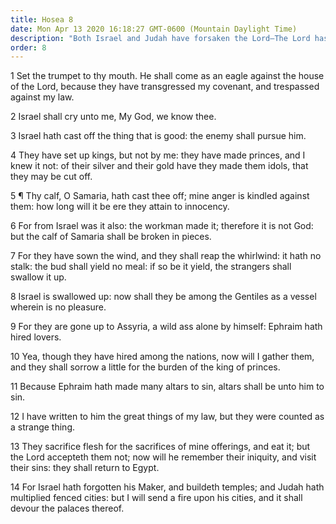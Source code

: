 ```yaml
---
title: Hosea 8
date: Mon Apr 13 2020 16:18:27 GMT-0600 (Mountain Daylight Time)
description: "Both Israel and Judah have forsaken the Lord—The Lord has written the great things of His law to Ephraim."
order: 8
---
```


1 Set the trumpet to thy mouth. He shall come as an eagle against the house of the Lord, because they have transgressed my covenant, and trespassed against my law.

2 Israel shall cry unto me, My God, we know thee.

3 Israel hath cast off the thing that is good: the enemy shall pursue him.

4 They have set up kings, but not by me: they have made princes, and I knew it not: of their silver and their gold have they made them idols, that they may be cut off.

5 ¶ Thy calf, O Samaria, hath cast thee off; mine anger is kindled against them: how long will it be ere they attain to innocency.

6 For from Israel was it also: the workman made it; therefore it is not God: but the calf of Samaria shall be broken in pieces.

7 For they have sown the wind, and they shall reap the whirlwind: it hath no stalk: the bud shall yield no meal: if so be it yield, the strangers shall swallow it up.

8 Israel is swallowed up: now shall they be among the Gentiles as a vessel wherein is no pleasure.

9 For they are gone up to Assyria, a wild ass alone by himself: Ephraim hath hired lovers.

10 Yea, though they have hired among the nations, now will I gather them, and they shall sorrow a little for the burden of the king of princes.

11 Because Ephraim hath made many altars to sin, altars shall be unto him to sin.

12 I have written to him the great things of my law, but they were counted as a strange thing.

13 They sacrifice flesh for the sacrifices of mine offerings, and eat it; but the Lord accepteth them not; now will he remember their iniquity, and visit their sins: they shall return to Egypt.

14 For Israel hath forgotten his Maker, and buildeth temples; and Judah hath multiplied fenced cities: but I will send a fire upon his cities, and it shall devour the palaces thereof.
